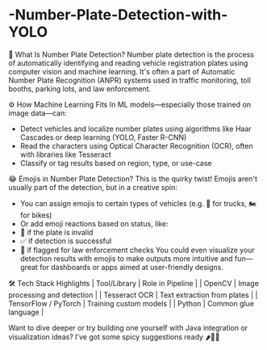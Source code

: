 # -Number-Plate-Detection-with-YOLO
🧠 What Is Number Plate Detection?
Number plate detection is the process of automatically identifying and reading vehicle registration plates using computer vision and machine learning. It's often a part of Automatic Number Plate Recognition (ANPR) systems used in traffic monitoring, toll booths, parking lots, and law enforcement.

⚙️ How Machine Learning Fits In
ML models—especially those trained on image data—can:
- Detect vehicles and localize number plates using algorithms like Haar Cascades or deep learning (YOLO, Faster R-CNN)
- Read the characters using Optical Character Recognition (OCR), often with libraries like Tesseract
- Classify or tag results based on region, type, or use-case

😂 Emojis in Number Plate Detection?
This is the quirky twist! Emojis aren't usually part of the detection, but in a creative spin:
- You can assign emojis to certain types of vehicles (e.g. 🚚 for trucks, 🏍️ for bikes)
- Or add emoji reactions based on status, like:
- 🚫 if the plate is invalid
- ✅ if detection is successful
- 🚓 if flagged for law enforcement checks
You could even visualize your detection results with emojis to make outputs more intuitive and fun—great for dashboards or apps aimed at user-friendly designs.

🛠️ Tech Stack Highlights
| Tool/Library | Role in Pipeline | 
| OpenCV | Image processing and detection | 
| Tesseract OCR | Text extraction from plates | 
| TensorFlow / PyTorch | Training custom models | 
| Python | Common glue language | 



Want to dive deeper or try building one yourself with Java integration or visualization ideas? I’ve got some spicy suggestions ready 🌶️👨‍💻
